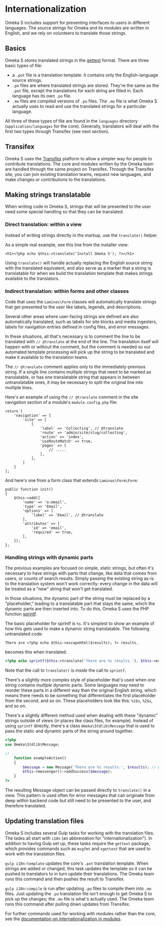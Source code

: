 # Internationalization

Omeka S includes support for presenting interfaces to users in different languages.
The source strings for Omeka and its modules are written in English, and we rely on
volunteers to translate those strings.

## Basics

Omeka S stores translated strings in the [gettext](https://www.gnu.org/software/gettext/manual/gettext.html)
format. There are three basic types of file:

- a `.pot` file is a translation template: it contains only the English-language source
  strings.
- `.po` files are where translated strings are stored. They're the same as the `.pot` file,
  except the translations for each string are filled in. Each language has its own `.po`
  file.
- `.mo` files are compiled versions of `.po` files. The `.mo` file is what Omeka S actually
  uses to read and use the translated strings for a particular language.

All three of these types of file are found in the `languages` directory
(`application/languages` for the core). Generally, translators will deal with the first two
types through Transifex (see next section).

## Transifex

Omeka S uses the [Transifex](https://www.transifex.com/omeka/omeka-s/) platform to allow
a simpler way for people to contribute translations. The core and modules written by the
Omeka team are handled through the same project on Transifex. Through the Transifex site,
you can join existing translation teams, request new languages, and make changes or
contributions to the translations.

## Making strings translatable

When writing code in Omeka S, strings that will be presented to the user need some special
handling so that they can be translated.

### Direct translation: within a view

Instead of writing strings directly in the markup, use the `translate()` helper.

As a simple real example, see this line from the installer view:

```html+php
<h1><?php echo $this->translate('Install Omeka S'); ?></h1>
```

Using `translate()` will handle actually replacing the English source string with the
translated equivalent, and also serve as a marker that a string is translatable for
when we build the translation template that makes strings available to the translators.

### Indirect translation: within forms and other classes

Code that uses the `Laminas\Form` classes will automatically translate strings that get
presented to the user like labels, legends, and descriptions.

Several other areas where user-facing strings are defined are also automatically translated,
such as labels for site blocks and media ingesters, labels for navigation entries defined in
config files, and error messages.

In these situations, all that's necessary is to comment the line to be translated with
`// @translate` at the end of the line. The translation itself will happen with or without
the comment, but the comment is needed so our automated template processing will pick up the
string to be translated and make it available to the translation teams.

The `// @translate` comment applies only to the immediately-previous string. If a single
line contains multiple strings that need to be marked as translatable, or has one
translatable string that appears in between untranslatable ones, it may be necessary to
split the original line into multiple lines.

Here's an example of using the `// @translate` comment in the site navigation section of
a module's `module.config.php` file:

```php-inline
return [
    'navigation' => [
        'site' => [
            [
                'label' => 'Collecting', // @translate
                'route' => 'admin/site/slug/collecting',
                'action' => 'index',
                'useRouteMatch' => true,
                'pages' => [
                    // .....
                ],
            ],
        ]
    ]
];
```

And here's one from a form class that extends `Laminas\Form\Form`:

```php-inline
public function init()
{
    $this->add([
        'name' => 'o:email',
        'type' => 'Email',
        'options' => [
            'label' => 'Email', // @translate
        ],
        'attributes' => [
            'id' => 'email',
            'required' => true,
        ],
    ]);
};
```

### Handling strings with dynamic parts

The previous examples are focused on simple, static strings, but often it's
necessary to have strings with parts that change, like data that comes from users, or
counts of search results. Simply passing the existing string as-is to the translation
system won't work correctly: every change in the data will be treated as a "new" string
that won't get translated.

In those situations, the dynamic part of the string must be replaced by a "placeholder,"
leading to a translatable part that stays the same, which the dynamic parts are then
inserted into. To do this, Omeka S uses the PHP function [sprintf](https://www.php.net/manual/en/function.sprintf.php).

The basic placeholder for sprintf is `%s`. It's simplest to show an example of how this
gets used to make a dynamic string translatable. The following untranslated code:

```html+php
There are <?php echo $this->escapeHtml($results); ?> results.
```

becomes this when translated:

```php
<?php echo sprintf($this->translate('There are %s results.'), $this->escapeHtml($results)); ?>
```

Note that the call to `translate()` is *inside* the call to `sprintf`.

There's a slightly more complex style of placeholder that's used when one string contains
*multiple* dynamic parts. Some languages may need to reorder these parts in a different way
than the original English string, which means there needs to be something that differentiates
the first placeholder from the second, and so on. These placeholders look like this: `%1$s`,
`%2$s`, and so on.

There's a slightly different method used when dealing with these "dynamic" strings outside
of views (in places like class files, for example). Instead of using `sprintf` directly,
there's a class `Omeka\Stdlib\Message` that is used to pass the static and dynamic parts
of the string around together. 

```php
<?php
use Omeka\Stdlib\Message;

// ...
    function exampleAction()
    {
        $message = new Message('There are %s results.', $results); // @translate
        $this->messenger()->addSuccess($message);
    }
?>
```

The resulting Message object can be passed directly to `translate()` in a view. This
pattern is used often for error messages that can originate from deep within backend code
but still need to be presented to the user, and therefore translated.

## Updating translation files

Omeka S includes several Gulp tasks for working with the translation files. The tasks all
start with `i18n` (an abbreviation for "internationalization"). In addition to having Gulp
set up, these tasks require the `gettext` package, which provides commands such as `msgfmt`
and `xgettext` that are used to work with the translation files.

`gulp i18n:template` updates the core's `.pot` translation template. When strings are added
or changed, this task updates the template so it can be pushed to translators to in turn
update their translations. The Omeka team runs this command and then pushes the result to
Transifex.

`gulp i18n:compile` is run after updating `.po` files to compile them into `.mo` files. Just
updating the `.po` translation file isn't enough to get Omeka S to pick up the changes; the
`.mo` file is what's actually used. The Omeka team runs this command after pulling down
updates from Transifex.

For further commands used for working with modules rather than the core, see the
[documentation on internationalization in modules](../modules/internationalization.md).

